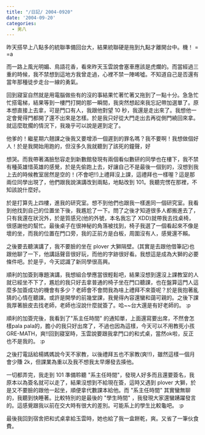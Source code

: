 ```yaml
---
title: "/日記/ 2004-0920"
date: '2004-09-20'
categories:
  - 男八
---
```


昨天搭早上八點多的統聯準備回台大，結果統聯硬是拖到九點才離開台中。機！ = =a

而一路上風光明媚、鳥語花香，看來昨天玉雲說會塞車應該是虎爛的。而當經過三重的時候，我不禁想到這地方我曾走過，心裡不禁一陣唏噓。不知道自己是否還有當年那種徒步走台一線的勇氣。

回到寢室自然就是用電腦做些有的沒的事結果忙著忙著又拖到了一點十分。急急忙忙搭電梯，結果等到一樓門打開的那一瞬間，我突然想起來我忘記帶加選單了。原本想直接上去拿，可是門口有人，我跟他對望 10 秒，我還是走出來了。我想他一定會覺得門都開了還不出來是怎樣。於是我只好從大門走出去再從側門繞回來拿。就這麼耽擱的情況下，我幾乎可以說是遲到定了。

他爹的！繼星期六翹課之後我又要增添一個遲到的罪名嗎？我不要啊！我想做個好人！於是我開始用跑的，但沒多久我就聽到了該死的鐘聲，好

想哭。而我帶著滿臉愁容走到新數館發現有兩個看似數研的同學也在樓下，我不禁有種英雄惜英雄的感覺，於是先偷跑上去，好讓自己不是最後一個到的，沒想到我上去的時候教室居然是空的！(不會吧!!)上禮拜沒上課，這禮拜也一樣喔？這是那兩位同學出現了，他們跟我說演講改到兩點，地點改到 101。我聽完愣在那裡，不知該說什麼好。

於是打算先上四樓，進我的研究室。想不到他們也跟我一樣進同一個研究室。我看到他找到自己的位置坐下後，我尷尬了一下。問了之後才知道很多人都搬進去了，只有我還在狀況外，於是質感兄(他的外號，本名我忘了 XDD)就帶我去找桌椅，很感謝他的幫忙。最後桌子在很神秘的角落被找到，椅子我選了一個看起來不像是壞的坐，而我的位置在門口旁，我的正前方是白板，周圍沒有人，感覺還不賴。

之後要去聽演講了，我不要臉的坐在 plover 大獅隔壁。(其實是去跟他借筆記)也跟他聊了一下，他講話聲音很好玩，而他的字跡很好看。我想這是成為大獅的必要條件吧。於是乎，今天認識了新同學很高興。

順利的加簽到專題演講，我想組合學應當很輕鬆吧，結果沒想到還沒上課教室的人就已經坐不下了，尷尬的我只好去拿普通的椅子坐在門口聽課，也在盤算這門人這麼多加簽成功的機會有多少？老師會不會問我為啥上禮拜不來簽呢？於是我抱著亂猜的心情在聽課。或許是開學的前幾堂課，我覺得內容還蠻和藹可親的。之後下課我厚著臉皮去找老師，老師也沒說什麼就簽了。哈~~台大還是有好老師的。 :p

順利的加簽完後，我看到了"系主任時間" 的通知單，上面還寫要出席，不然會怎樣pala pala的，膽小的我只好出席了，不過也因為這樣，今天可以不用教死小孩 GRE-MATH，爽!!回到寢室時，玉雲說要跟我拿門口的和式桌，當然ok啦，反正也不是我的。 :p 

之後打電話給楊媽媽說今天不家教，以後禮拜五也不家教(爽!!)，雖然這樣一個月會少賺 2k，但課業為重以及我不想我太早爆發去揍他。

一切都弄完，我走到 101 準備聆聽 "系主任時間"，發現人好多而且還要簽名，我原本以為簽名就可以走了，結果沒想到不給現在簽，這時又遇到 plover 大獅，於是又不要臉的跟他一起坐，順便拿代數課本給他。而 "系主任時間" 其實蠻無聊的，我聽到快睡著。比較特別的是最後的 "學生時間" ，我發現大家還蠻踴躍發言的。這感覺跟我以前在交大時有很大的差別。可能系上的學生比較龜吧。 :p

最後我回到宿舍把和式桌拿給玉雲時，她也給了我一盒餅乾，爽。又省了一筆伙食費。